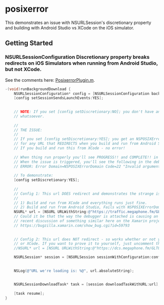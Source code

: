 # posixerror

This demonstrates an issue with NSURLSession's discretionary property and building with Android Studio vs XCode on the iOS simulator.

## Getting Started

### NSURLSessionConfiguration Discretionary property breaks redirects on iOS Simulators when running from Android Studio, but not XCode.

See the comments here: [PosixerrorPlugin.m](https://github.com/tomnewton/posixerror/blob/master/ios/Classes/PosixerrorPlugin.m#L27-L49).

```objectivec
-(void)runBackgroundDownload {
    NSURLSessionConfiguration* config = [NSURLSessionConfiguration backgroundSessionConfigurationWithIdentifier:@"MY_EXAMPLE_IDENTIFIER"];
    [config setSessionSendsLaunchEvents:YES];
    
    
    // NOTE: If you set [config setDiscretionary:NO]; you don't have any issues
    // whatsoever.
    
    //
    // THE ISSUE:
    //
    // If you set [config setDiscretionary:YES]; you get an NSPOSIXErrorDomain error
    // for any URL that REDIRECTS when you build and run from Android Studio?!?!?
    // If you build and run this from XCode - no error!
    
    // When thing run properly you'll see PROGRESS!! and COMPLETE!! in the debug output.
    // When the issue is triggered, you'll see the following in the debug output in Android Studio.
    // ERROR: Error Domain=NSPOSIXErrorDomain Code=22 "Invalid argument" UserInfo={_kCFStreamErrorCodeKey=22, _kCFStreamErrorDomainKey=1}
    
    // To demonstrate:
    [config setDiscretionary:YES];
    
    //
    // Config 1: This url DOES redirect and demonstrates the strange issue I'm seeing.
    //
    // 1) Build and run from XCode and everything runs just fine.
    // 2) Build and run from Android Studio, Fails with NSPOSIXErrorDoman invalid argument.
    NSURL* url = [NSURL URLWithString:@"https://traffic.megaphone.fm/GLT8678602522.mp3"];
    // Could it be that the way the debugger is attached is causing an issue? I've seen some strange
    // recent discussion of something similar here on the Xamarin project:
    // https://bugzilla.xamarin.com/show_bug.cgi?id=59793
   
    
    // Config 2: This url does NOT redirect - so works whether or not you build and run from Android Studio
    // or XCode. If you want to prove it to yourself, just uncomment the url below.
    //NSURL* url = [NSURL URLWithString:@"https://dcs.megaphone.fm/GLT8678602522.mp3?key=c6acd2ee217fb8c6ab3fabb9be0920e0"];

    NSURLSession* session = [NSURLSession sessionWithConfiguration:config delegate:(id<NSURLSessionDelegate>)self delegateQueue:nil];
    
    
    NSLog(@"URL we're loading is: %@", url.absoluteString);
    
    
    NSURLSessionDownloadTask* task = [session downloadTaskWithURL:url];
    
    [task resume];
}
```